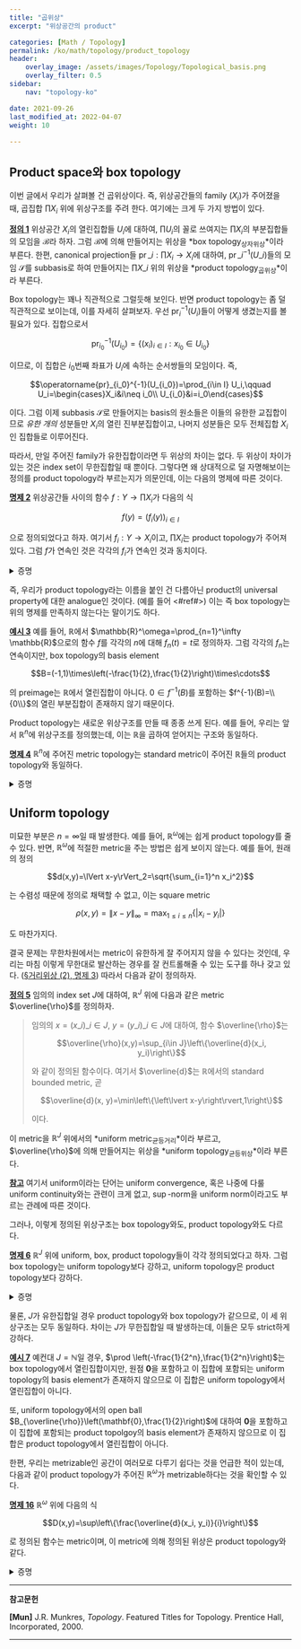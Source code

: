 ```yaml
---
title: "곱위상"
excerpt: "위상공간의 product"

categories: [Math / Topology]
permalink: /ko/math/topology/product_topology
header:
    overlay_image: /assets/images/Topology/Topological_basis.png
    overlay_filter: 0.5
sidebar: 
    nav: "topology-ko"

date: 2021-09-26
last_modified_at: 2022-04-07
weight: 10
    
---
```


## Product space와 box topology

이번 글에서 우리가 살펴볼 건 곱위상이다. 즉, 위상공간들의 family $(X_i)$가 주어졌을 때, 곱집합 $\prod X_i$ 위에 위상구조를 주려 한다. 여기에는 크게 두 가지 방법이 있다. 

<div class="definition" markdown="1">

<ins id="df1">**정의 1**</ins> 위상공간 $X_i$의 열린집합들 $U_i$에 대하여, $\prod U_i$의 꼴로 쓰여지는 $\prod X_i$의 부분집합들의 모임을 $\mathcal{B}$라 하자. 그럼 $\mathcal{B}$에 의해 만들어지는 위상을 *box topology<sub>상자위상</sub>*이라 부른다. 한편, canonical projection들 $\operatorname{pr}\_i:\prod X_i\rightarrow X_i$에 대하여, $\operatorname{pr}\_i^{-1}(U\_i)$들의 모임 $\mathcal{S}$를 subbasis로 하여 만들어지는 $\prod X\_i$ 위의 위상을 *product topology<sub>곱위상</sub>*이라 부른다.  

</div>

Box topology는 꽤나 직관적으로 그럴듯해 보인다. 반면 product topology는 좀 덜 직관적으로 보이는데, 이를 자세히 살펴보자. 우선 $\operatorname{pr}_i^{-1}(U_i)$들이 어떻게 생겼는지를 볼 필요가 있다. 집합으로서

$$\operatorname{pr}_{i_0}^{-1}(U_{i_0})=\{(x_i)_{i\in I}: x_{i_0}\in U_{i_0}\}$$ 

이므로, 이 집합은 $i_0$번째 좌표가 $U_i$에 속하는 순서쌍들의 모임이다. 즉, 

$$\operatorname{pr}_{i_0}^{-1}(U_{i_0})=\prod_{i\in I} U_i,\qquad U_i=\begin{cases}X_i&i\neq i_0\\ U_{i_0}&i=i_0\end{cases}$$

이다. 그럼 이제 subbasis $\mathcal{S}$로 만들어지는 basis의 원소들은 이들의 유한한 교집합이므로 *유한 개의* 성분들만 $X_i$의 열린 진부분집합이고, 나머지 성분들은 모두 전체집합 $X_i$인 집합들로 이루어진다. 
 
따라서, 만일 주어진 family가 유한집합이라면 두 위상의 차이는 없다. 두 위상이 차이가 있는 것은 index set이 무한집합일 때 뿐이다. 그렇다면 왜 상대적으로 덜 자명해보이는 정의를 product topology라 부르는지가 의문인데, 이는 다음의 명제에 따른 것이다.

<div class="proposition" markdown="1">

<ins id="pp2">**명제 2**</ins> 위상공간들 사이의 함수 $f:Y\rightarrow\prod X_i$가 다음의 식

$$f(y)=(f_i(y))_{i\in I}$$

으로 정의되었다고 하자. 여기서 $f_i:Y\rightarrow X_i$이고, $\prod X_i$는 product topology가 주어져 있다. 그럼 $f$가 연속인 것은 각각의 $f_i$가 연속인 것과 동치이다.

</div>
<details class="proof" markdown="1">
<summary>증명</summary>

우선 임의의 index $i_0\in I$에 대하여 $\operatorname{pr}\_{i\_0}:\prod X_i\rightarrow X\_{i\_0}$는 모두 연속이다. $X\_{i\_0}$의 임의의 열린집합 $U\_{i\_0}$에 대하여, $\operatorname{pr}\_{i\_0}^{-1}(U\_{i\_0})$은 정의에 의해 $\prod X_i$에서 열린집합이기 때문이다. 따라서, 만일 $f$가 연속이라면, $f_i=\operatorname{pr}_i\circ f$는 연속함수들의 합성이므로 당연히 연속이다.

이제 반대방향을 보여야 한다. 즉, $f_i$가 모두 연속이라는 것을 가정하고, $f$가 연속이라는 것을 보여야 한다. 이를 위해서는 임의의 열린집합 $U$에 대하여, $f^{-1}(U)$가 열린집합임을 보여야 한다. 그런데, $f^{-1}$은 합집합과 교집합을 항상 보존하므로 사실 우리는 이를 임의의 subbasis의 원소에 대해서만 보이면 충분하다. 그런데,

$$f^{-1}(\operatorname{pr}_j^{-1}(U_j))=(f^{-1}\circ \operatorname{pr}_j^{-1})(U_j)=(\operatorname{pr}_j\circ f)^{-1}(U_j)=f_{j}^{-1}(U_j)$$

이고, $f_j$의 연속성에 의해 이 또한 $A$에서 열린집합이므로 증명이 끝난다. 

</details>

즉, 우리가 product topology라는 이름을 붙인 건 다름아닌 product의 universal property에 대한 analogue인 것이다. (예를 들어 <#ref#>) 이는 즉 box topology는 위의 명제를 만족하지 않는다는 말이기도 하다.

<div class="example" markdown="1">

<ins id="ex3">**예시 3**</ins> 예를 들어, $\mathbb{R}$에서 $\mathbb{R}^\omega=\prod_{n=1}^\infty \mathbb{R}$으로의 함수 $f$를 각각의 $n$에 대해 $f_n(t)=t$로 정의하자. 그럼 각각의 $f_n$는 연속이지만, box topology의 basis element

$$B=(-1,1)\times\left(-\frac{1}{2},\frac{1}{2}\right)\times\cdots$$

의 preimage는 $\mathbb{R}$에서 열린집합이 아니다. $0\in f^{-1}(B)$를 포함하는 $f^{-1}(B)=\\{0\\}$의 열린 부분집합이 존재하지 않기 때문이다.

</div>

Product topology는 새로운 위상구조를 만들 때 종종 쓰게 된다. 예를 들어, 우리는 앞서 $\mathbb{R}^n$에 위상구조를 정의했는데, 이는 $\mathbb{R}$을 곱하여 얻어지는 구조와 동일하다.

<div class="proposition" markdown="1">

<ins id="pp4">**명제 4**</ins> $\mathbb{R}^n$에 주어진 metric topology는 standard metric이 주어진 $\mathbb{R}$들의 product topology와 동일하다. 

</div>
<details class="proof" markdown="1">
<summary>증명</summary>

의외로 아주 쉽다. $\mathbb{R}$들의 product topology들의 basis는 $\prod (a_i, b_i)$들로 나타나는데, 그건 metric topology도 마찬가지다. ([§거리위상 (2), 정의 1](/ko/math/topology/metric_topology_2#df1)) 이 사실을 이용하면, [§위상공간의 기저, 보조정리 8](/ko/math/topology/basic_definition_2#lem8)을 이용해 원하는 결과를 얻는다.

</details>

## Uniform topology

미묘한 부분은 $n=\infty$일 때 발생한다. 예를 들어, $\mathbb{R}^\omega$에는 쉽게 product topology를 줄 수 있다. 반면, $\mathbb{R}^\omega$에 적절한 metric을 주는 방법은 쉽게 보이지 않는다. 예를 들어, 원래의 정의

$$d(x,y)=\lVert x-y\rVert_2=\sqrt{\sum_{i=1}^n x_i^2}$$

는 수렴성 때문에 정의로 채택할 수 없고, 이는 square metric

$$\rho(x,y)=\lVert x-y\rVert_\infty=\max_{1\leq i\leq n}\{\lvert x_i-y_i\rvert\}$$

도 마찬가지다. 

결국 문제는 무한차원에서는 metric이 유한하게 잘 주어지지 않을 수 있다는 것인데, 우리는 마침 이렇게 무한대로 발산하는 경우를 잘 컨트롤해줄 수 있는 도구를 하나 갖고 있다. ([§거리위상 (2), 명제 3](/ko/math/topology/metric_topology_2#pp3)) 따라서 다음과 같이 정의하자.

<div class="definition" markdown="1">

<ins id="df5">**정의 5**</ins> 임의의 index set $J$에 대하여, $\mathbb{R}^J$ 위에 다음과 같은 metric $\overline{\rho}$를 정의하자.

> 임의의 $x=(x\_i)\_{i\in J}$, $y=(y\_i)\_{i\in J}$에 대하여, 함수 $\overline{\rho}$는
>
> $$\overline{\rho}(x,y)=\sup_{i\in J}\left\{\overline{d}(x_i, y_i)\right\}$$
>
> 와 같이 정의된 함수이다. 여기서 $\overline{d}$는 $\mathbb{R}$에서의 standard bounded metric, 곧 
>
> $$\overline{d}(x, y)=\min\left\{\left\lvert x-y\right\rvert,1\right\}$$
>
> 이다.

이 metric을 $\mathbb{R}^J$ 위에서의 *uniform metric<sub>균등거리</sub>*이라 부르고, $\overline{\rho}$에 의해 만들어지는 위상을 *uniform topology<sub>균등위상</sub>*이라 부른다.

</div>

<div class="remark" markdown="1">

<ins id="rmk1">**참고**</ins> 여기서 uniform이라는 단어는 uniform convergence, 혹은 나중에 다룰 uniform continuity와는 관련이 크게 없고, $\sup$-norm을 uniform norm이라고도 부르는 관례에 따른 것이다.

</div>

그러나, 이렇게 정의된 위상구조는 box topology와도, product topology와도 다르다.

<div class="proposition" markdown="1">

<ins id="pp6">**명제 6**</ins> $\mathbb{R}^J$ 위에 uniform, box, product topology들이 각각 정의되었다고 하자. 그럼 box topology는 uniform topology보다 강하고, uniform topology은 product topology보다 강하다. 

</div>
<details class="proof" markdown="1">
<summary>증명</summary>

임의의 $x\in\mathbb{R}^J$를 고정하자.

$x$를 포함하는 product topology의 basis $\prod U_i$에 대하여, $i_1$, $\ldots$, $i_n$들이 $U_i\neq \mathbb{R}$인 index들이라 하자. 그럼 각각의 $U_{i_k}$에 대하여, 우리는 적당한 $\epsilon_{i_k}>0$들을 잡아

$$B_{\overline{d}}(x_{i_k},\epsilon_{i_k})\subset U_{i_k}$$

이도록 할 수 있다. 이제 $\epsilon=\min_{1\leq k\leq n}\left\\{\epsilon_{i_k}\right\\}$이라 하고 $B_{\overline{\rho}}(x, \epsilon)$을 생각하자. 만약 $z\in  B_{\overline{\rho}}(x, \epsilon)$라면, 모든 $i\in J$에 대하여 $\overline{d}(x_i, z_i)&lt;\epsilon$이고, 따라서 $z$는 $\prod U_i$에 속한다. 즉, 우리는 임의로 주어진 $x$와 $x$를 포함하는 product topology의 basis element에 대하여, uniform topology의 어떤 basis element가 존재하여 $x$를 포함하고 $\prod U_i$에 포함됨을 보였으므로 product topology보다 uniform topology가 강하다.

이제 이와 비슷하게, [§위상공간의 기저, 보조정리 8](/ko/math/topology/basic_definition_2#lem8)을 이용해서 box topology가 uniform topology보다 강하다는 것을 보이자. $x$를 포함하는 uniform topology의 basis element $B_{\overline{\rho}}(x,\epsilon)$과, box topology의 basis element $\prod \left(x_i-\frac{1}{2}\epsilon, x_i+\frac{1}{2}\epsilon\right)$를 생각하자. 그럼 임의의 $z\in\prod \left(x_i-\frac{1}{2}\epsilon, x_i+\frac{1}{2}\epsilon\right)$에 대하여, $\overline{d}(x_i, z_i)&lt;\frac{1}{2}\epsilon$이 모든 $i$에 대해 성립하므로 $\overline{\rho}(x,y)\leq \frac{1}{2}\epsilon&lt;\epsilon$이 성립한다. 즉, $z\in B_{\overline{\rho}}(x,\epsilon)$이므로 box topology는 uniform topology보다 강하다.

</details>

물론, $J$가 유한집합일 경우 product topology와 box topology가 같으므로, 이 세 위상구조는 모두 동일하다. 차이는 $J$가 무한집합일 때 발생하는데, 이들은 모두 strict하게 강하다.

<div class="example" markdown="1">

<ins id="ex7">**예시 7**</ins> 예컨대 $J=\mathbb{N}$일 경우, $\prod \left(-\frac{1}{2^n},\frac{1}{2^n}\right)$는 box topology에서 열린집합이지만, 원점 $\mathbf{0}$을 포함하고 이 집합에 포함되는 uniform topology의 basis element가 존재하지 않으므로 이 집합은 uniform topology에서 열린집합이 아니다.
  
또, uniform topology에서의 open ball $B_{\overline{\rho}}\left(\mathbf{0},\frac{1}{2}\right)$에 대하여 $\mathbf{0}$을 포함하고 이 집합에 포함되는 product topolgoy의 basis element가 존재하지 않으므로 이 집합은 product topology에서 열린집합이 아니다.

</div>

한편, 우리는 metrizable인 공간이 여러모로 다루기 쉽다는 것을 언급한 적이 있는데, 다음과 같이 product topology가 주어진 $\mathbb{R}^\omega$가 metrizable하다는 것을 확인할 수 있다. 

<div class="proposition" markdown="1">

<ins id="pp16">**명제 16**</ins> $\mathbb{R}^\omega$ 위에 다음의 식

$$D(x,y)=\sup\left\{\frac{\overline{d}(x_i, y_i)}{i}\right\}$$

로 정의된 함수는 metric이며, 이 metric에 의해 정의된 위상은 product topology와 같다.

</div>
<details class="proof" markdown="1">
<summary>증명</summary>

이제 $D$가 metric인 것을 보이는 것 정도는 너무 쉽다. 이 metric에 의해 정의되는 metric topology가 product topology와 같음을 보이기 위해, 우선 $x\in\mathbb{R}^\omega$와 이를 포함하는 metric topology에서의 열린집합 $U$를 택하자. $U$가 $D$에 의해 정의되는 metric topology에서 열린집합이므로, 어떠한 $\epsilon$-ball $B_D(x,\epsilon)$이 존재하여 $B_D(x,\epsilon)\subset U$이다. $\epsilon$을 고정하고,  $1/N&lt;\epsilon$을 만족하는 충분히 큰 $N$에 대하여 
  
$$V=\left(x_1-\epsilon, x_1+\epsilon\right)\times\cdots\times(x_N-\epsilon,x_N+\epsilon)\times\mathbb{R}\times\mathbb{R}\times\cdots$$

이라 하자. 정의에 의하여 $\overline{d}(x,y)\leq 1$이 항상 성립하므로, $i\geq N$에 대해서는

$$\frac{\overline{d}(x_i, y_i)}{i}\leq\frac{1}{N}$$

이 항상 성립하고, 따라서 

$$D(x, y)=\sup\left\{\frac{\overline{d}(x_i, y_i)}{i}\right\}\leq\max \left\{\frac{\overline{d}(x_1, y_1)}{1},\cdots, \frac{\overline{d}(x_N, y_N)}{N},\frac{1}{N}\right\}$$

이 성립한다. 만일 $y\in V$라면 위의 식에서 $\overline{d}(x_i, y_i)$들 각각이 $\epsilon$보다 작고, $1/N$도 $\epsilon$보다 작으므로 우변이 $\epsilon$보다 작다. 즉 $V\subset B_D(x,\epsilon)$이 성립한다.

반대로 임의의 $x\in\mathbb{R}^\omega$와 $x$를 포함하는 product topology의 basis element $\prod U_i$를 생각하자. Product topology의 정의에 의하여, 유한개의 index를 제외하면 $U_i=\mathbb{R}$이다. 이 유한개의 index들을 $i_1$, $\ldots$, $i_k$라 하면, 우리는 이들 각각에 대하여 적당한 $\epsilon_{i_k}>0$들을 잡아 $(x_{i_k}-\epsilon_{i_k},x_{i_k}+\epsilon_{i_k})$가 $U_{i_k}$ 안에 속하도록 할 수 있다. 이제 $\epsilon_{i_k}$들을 1보다 작도록 잡고, $\epsilon=\min_{1\leq k\leq n}\left\\{\epsilon_{i_k}/i_k\right\\}$이라 하면 $\epsilon\leq\epsilon_{i_k}/i_k$이다. 임의의 $y\in B_D(x,\epsilon)$에 대하여,

$$\frac{\overline{d}(x_i, y_i)}{i}\leq D(x,y)<\epsilon$$

이 성립하고, 특히 index $i_1$, $\ldots$, $i_k$에 대해서도 위의 식이 성립하므로 

$$\frac{\overline{d}(x_{i_k}, y_{i_k})}{i_k}<\epsilon\leq\frac{\epsilon_{i_k}}{i_k},$$

즉 $\left\lvert x_{i_k}-y_{i_k}\right\rvert&lt;\epsilon_{i_k}$이므로 $y\in \prod U_i$이다. 즉 $B_D(x,\epsilon)\subset \prod U_i$이다.

</details>



---

**참고문헌**

**[Mun]** J.R. Munkres, <i>Topology</i>. Featured Titles for Topology. Prentice Hall, Incorporated, 2000.

---


